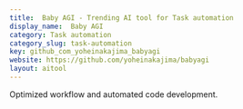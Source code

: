 ```yaml
---
title:  Baby AGI - Trending AI tool for Task automation
display_name:  Baby AGI
category: Task automation
category_slug: task-automation
key: github_com_yoheinakajima_babyagi
website: https://github.com/yoheinakajima/babyagi
layout: aitool
---
```


Optimized workflow and automated code development.

